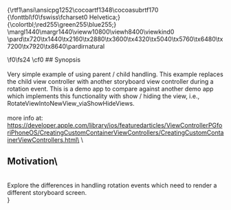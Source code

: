 {\rtf1\ansi\ansicpg1252\cocoartf1348\cocoasubrtf170
{\fonttbl\f0\fswiss\fcharset0 Helvetica;}
{\colortbl;\red255\green255\blue255;}
\margl1440\margr1440\vieww10800\viewh8400\viewkind0
\pard\tx720\tx1440\tx2160\tx2880\tx3600\tx4320\tx5040\tx5760\tx6480\tx7200\tx7920\tx8640\pardirnatural

\f0\fs24 \cf0 ## Synopsis\
\
Very simple example of using parent / child handling.  This example replaces the child view controller with another storyboard view controller during a rotation event.  This is a demo app to compare against another demo app which implements this functionality with show / hiding the view, i.e., RotateViewIntoNewView_viaShowHideViews.\
\
more info at: https://developer.apple.com/library/ios/featuredarticles/ViewControllerPGforiPhoneOS/CreatingCustomContainerViewControllers/CreatingCustomContainerViewControllers.html\
\
## Motivation\
\
Explore the differences in handling rotation events which need to render a different storyboard screen.\
}